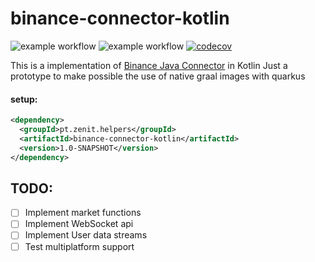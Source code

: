# binance-connector-kotlin

![example workflow](https://github.com/4thokage/binance-connector-kotlin/actions/workflows/main.yml/badge.svg) ![example workflow](https://github.com/4thokage/binance-connector-kotlin/actions/workflows/main-release.yml/badge.svg) [![codecov](https://codecov.io/gh/4thokage/binance-connector-kotlin/branch/main/graph/badge.svg?token=96M5A7MZ1R)](https://codecov.io/gh/4thokage/binance-connector-kotlin)


This is a implementation of [Binance Java Connector](https://github.com/binance/binance-connector-java) in Kotlin
Just a prototype to make possible the use of native graal images with quarkus

#### setup:

```xml
<dependency>
  <groupId>pt.zenit.helpers</groupId>
  <artifactId>binance-connector-kotlin</artifactId>
  <version>1.0-SNAPSHOT</version>
</dependency>
```

## TODO:
- [ ] Implement market functions
- [ ] Implement WebSocket api
- [ ] Implement User data streams
- [ ] Test multiplatform support
